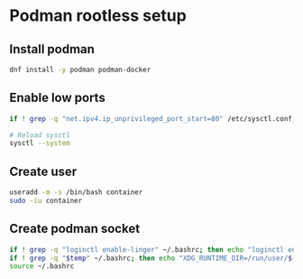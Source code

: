 # Podman rootless setup

## Install podman

```bash
dnf install -y podman podman-docker
```

## Enable low ports

```bash
if ! grep -q "net.ipv4.ip_unprivileged_port_start=80" /etc/sysctl.conf; then echo "net.ipv4.ip_unprivileged_port_start=80" >> /etc/sysctl.conf; fi

# Reload sysctl
sysctl --system
```
## Create user

```bash
useradd -m -s /bin/bash container
sudo -iu container
```

## Create podman socket

```bash
if ! grep -q "loginctl enable-linger" ~/.bashrc; then echo "loginctl enable-linger $(whoami)" >> ~/.bashrc; fi
if ! grep -q "$temp" ~/.bashrc; then echo "XDG_RUNTIME_DIR=/run/user/$(id -u)" >> ~/.bashrc; fi
source ~/.bashrc
```
